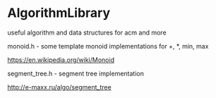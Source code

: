 # AlgorithmLibrary
useful algorithm and data structures for acm and more

monoid.h - some template monoid implementations for +, *, min, max 

https://en.wikipedia.org/wiki/Monoid

segment_tree.h - segment tree implementation 

http://e-maxx.ru/algo/segment_tree
